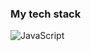### My tech stack

![JavaScript](https://th.bing.com/th/id/OIP.fxMFAWgcs9ASnyZoIMeLJAHaHa?pid=ImgDet&rs=1)
